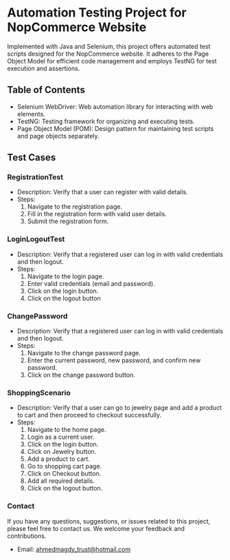 # Automation Testing Project for NopCommerce Website

Implemented with Java and Selenium, this project offers automated test scripts designed for the NopCommerce website. It adheres to the Page Object Model for efficient code management and employs TestNG for test execution and assertions.

## Table of Contents

- Selenium WebDriver: Web automation library for interacting with web elements.
- TestNG: Testing framework for organizing and executing tests.
- Page Object Model (POM): Design pattern for maintaining test scripts and page objects separately.

## Test Cases

### RegistrationTest

- Description: Verify that a user can register with valid details.
- Steps:
  1. Navigate to the registration page.
  1. Fill in the registration form with valid user details.
  1. Submit the registration form.
 
### LoginLogoutTest

  - Description: Verify that a registered user can log in with valid credentials and then logout.
  - Steps:
    1. Navigate to the login page.
    1. Enter valid credentials (email and password).
    1. Click on the login button.
    1. Click on the logout button

### ChangePassword
  - Description: Verify that a registered user can log in with valid credentials and then logout.
  - Steps:
    1. Navigate to the change password page.
    1. Enter the current password, new password, and confirm new password.
    1. Click on the change password button.

### ShoppingScenario
  - Description: Verify that a user can go to jewelry page and add a product to cart and then proceed to checkout successfully.
  - Steps:
    1. Navigate to the home page.
    1. Login as a current user.
    1. Click on the login button.
    1. Click on Jewelry button.
    1. Add a product to cart.
    1. Go to shopping cart page.
    2. Click on Checkout button.
    3. Add all required details.
    4. Click on the logout button.

   ### Contact
   
   If you have any questions, suggestions, or issues related to this project, please feel free to contact us. We welcome your feedback and contributions.

- Email: ahmedmagdy_trust@hotmail.com




